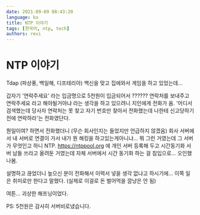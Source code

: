 ```yaml
---
date: 2021-09-09 08:43:20
language: ko
title: NTP 이야기
tags: [한국어, ntp, tech]
authors: revi
---
```


<!--
SPDX-FileCopyrightText: (C) 2021 Hong Yongmin (https://revi.xyz/) <yewon@revi.email>

SPDX-License-Identifier: LicenseRef-CC-BY-ND-2.0-KR
-->

# NTP 이야기

Tdap (파상풍, 백일해, 디프테리아) 백신을 맞고 집에와서 게임을 하고 있었는데…

갑자기 '연락주세요' 라는 입금명으로 5천원이 입금되어서 ?????? 연락처를 보내주고 연락주세요 라고 해야될거아냐 라는 생각을 하고 있으려니
지인에게 전화가 옴. '어디서 검색했는데 당사자 연락처는 못 찾고 자기 번호만 찾아서 전화했는데 나한테 신고당하기 전에 연락하라'는 전화였단다.

뭔일이여? 하면서 전화했더니 (무슨 회사인지는 들었지만 언급하지 않겠음) 회사 서버에서 내 서버로 연결이 가서 내가 뭔 해킹을 하고있는게아니냐…
뭐 그런 거였는데 그 서버가 무엇인고 하니 NTP. <https://ntppool.org> 에 개인 서버 등록해 두고 시간동기화 서버 남들 쓰라고
올려둔 거였는데 자체 서버에서 시간 동기화 하는 걸 침입으로… 오인했나봄.

<!-- truncate -->

설명하고 끊었더니 높으신 분이 전화해서 이력서 넣을 생각 없냐고 하시기에… 이쪽 일은 취미로만 한다고 말했다.
(실제로 이걸로 돈 벌어먹을 깜냥은 안 됨)

여튼… 괴상한 해프닝이었다.

PS: 5천원은 감사히 서버비로냈습니다.
